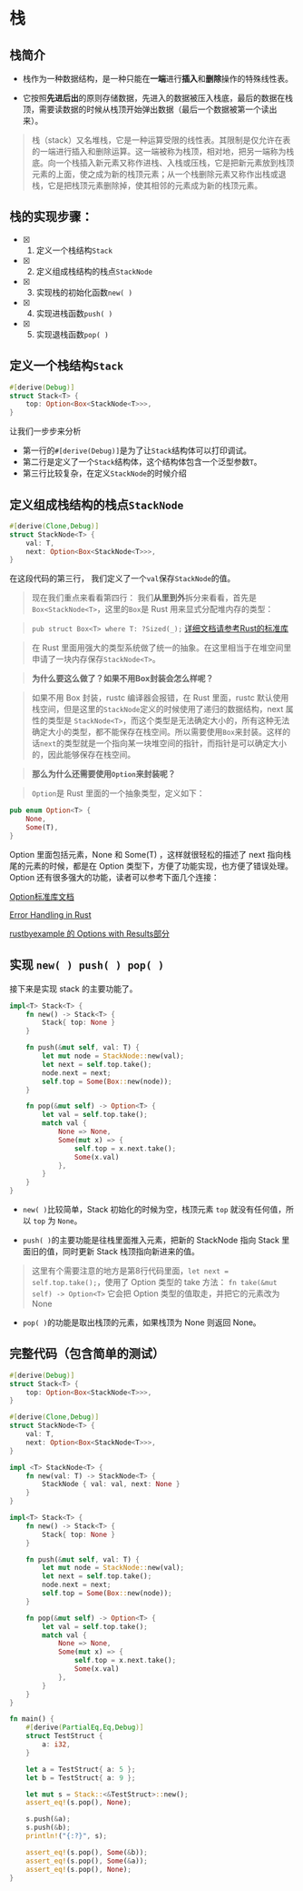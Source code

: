 # 栈

## 栈简介

- 栈作为一种数据结构，是一种只能在**一端**进行**插入**和**删除**操作的特殊线性表。

- 它按照**先进后出**的原则存储数据，先进入的数据被压入栈底，最后的数据在栈顶，需要读数据的时候从栈顶开始弹出数据（最后一个数据被第一个读出来）。

>栈（stack）又名堆栈，它是一种运算受限的线性表。其限制是仅允许在表的一端进行插入和删除运算。这一端被称为栈顶，相对地，把另一端称为栈底。向一个栈插入新元素又称作进栈、入栈或压栈，它是把新元素放到栈顶元素的上面，使之成为新的栈顶元素；从一个栈删除元素又称作出栈或退栈，它是把栈顶元素删除掉，使其相邻的元素成为新的栈顶元素。

## 栈的实现步骤：

- [x] 1. 定义一个栈结构`Stack`
- [x] 2. 定义组成栈结构的栈点`StackNode`
- [x] 3. 实现栈的初始化函数`new( )`
- [x] 4. 实现进栈函数`push( )`
- [x] 5. 实现退栈函数`pop( )`

## 定义一个栈结构`Stack`

```rust
#[derive(Debug)]
struct Stack<T> {
    top: Option<Box<StackNode<T>>>,
}
```
让我们一步步来分析

- 第一行的`#[derive(Debug)]`是为了让`Stack`结构体可以打印调试。
- 第二行是定义了一个`Stack`结构体，这个结构体包含一个泛型参数`T`。
- 第三行比较复杂，在定义`StackNode`的时候介绍

## 定义组成栈结构的栈点`StackNode`
```rust
#[derive(Clone,Debug)]
struct StackNode<T> {
    val: T,
    next: Option<Box<StackNode<T>>>,
}
```
在这段代码的第三行， 我们定义了一个`val`保存`StackNode`的值。

>现在我们重点来看看第四行：
我们**从里到外**拆分来看看，首先是`Box<StackNode<T>`，这里的`Box`是 Rust 用来显式分配堆内存的类型：

> `pub struct Box<T> where T: ?Sized(_);`
[详细文档请参考Rust的标准库](http://doc.rust-lang.org/nightly/std/boxed/struct.Box.html)

> 在 Rust 里面用强大的类型系统做了统一的抽象。在这里相当于在堆空间里申请了一块内存保存`StackNode<T>`。

> **为什么要这么做了？如果不用Box封装会怎么样呢？**

> 如果不用 Box 封装，rustc 编译器会报错，在 Rust 里面，rustc 默认使用栈空间，但是这里的`StackNode`定义的时候使用了递归的数据结构，next 属性的类型是 `StackNode<T>`，而这个类型是无法确定大小的，所有这种无法确定大小的类型，都不能保存在栈空间。所以需要使用`Box`来封装。这样的话`next`的类型就是一个指向某一块堆空间的指针，而指针是可以确定大小的，因此能够保存在栈空间。

> **那么为什么还需要使用`Option`来封装呢？**

> `Option`是 Rust 里面的一个抽象类型，定义如下：
>
```rust
pub enum Option<T> {
    None,
    Some(T),
}
```

Option 里面包括元素，None 和 Some(T) ，这样就很轻松的描述了 next 指向栈尾的元素的时候，都是在 Option 类型下，方便了功能实现，也方便了错误处理。Option 还有很多强大的功能，读者可以参考下面几个连接：

[Option标准库文档](http://doc.rust-lang.org/nightly/std/option/enum.Option.html)

[Error Handling in Rust](http://blog.burntsushi.net/rust-error-handling/)

[rustbyexample 的 Options with Results部分](http://rustbyexample.com/error/option_with_result.html)

## 实现 `new( ) push( ) pop( )`
接下来是实现 stack 的主要功能了。

```rust
impl<T> Stack<T> {
    fn new() -> Stack<T> {
        Stack{ top: None }
    }

    fn push(&mut self, val: T) {
        let mut node = StackNode::new(val);
        let next = self.top.take();
        node.next = next;
        self.top = Some(Box::new(node));
    }

    fn pop(&mut self) -> Option<T> {
        let val = self.top.take();
        match val {
            None => None,
            Some(mut x) => {
                self.top = x.next.take();
                Some(x.val)
            },
        }
    }
}
```

- `new( )`比较简单，Stack 初始化的时候为空，栈顶元素 `top` 就没有任何值，所以 `top` 为 `None`。

- `push( )`的主要功能是往栈里面推入元素，把新的 StackNode 指向 Stack 里面旧的值，同时更新 Stack 栈顶指向新进来的值。
> 这里有个需要注意的地方是第8行代码里面，`let next = self.top.take();`，使用了 Option 类型的 take 方法：
`fn take(&mut self) -> Option<T>`
它会把 Option 类型的值取走，并把它的元素改为 None

- `pop( )`的功能是取出栈顶的元素，如果栈顶为 None 则返回 None。

## 完整代码（包含简单的测试）
```rust
#[derive(Debug)]
struct Stack<T> {
    top: Option<Box<StackNode<T>>>,
}

#[derive(Clone,Debug)]
struct StackNode<T> {
    val: T,
    next: Option<Box<StackNode<T>>>,
}

impl <T> StackNode<T> {
    fn new(val: T) -> StackNode<T> {
        StackNode { val: val, next: None }
    }
}

impl<T> Stack<T> {
    fn new() -> Stack<T> {
        Stack{ top: None }
    }

    fn push(&mut self, val: T) {
        let mut node = StackNode::new(val);
        let next = self.top.take();
        node.next = next;
        self.top = Some(Box::new(node));
    }

    fn pop(&mut self) -> Option<T> {
        let val = self.top.take();
        match val {
            None => None,
            Some(mut x) => {
                self.top = x.next.take();
                Some(x.val)
            },
        }
    }
}

fn main() {
    #[derive(PartialEq,Eq,Debug)]
    struct TestStruct {
        a: i32,
    }

    let a = TestStruct{ a: 5 };
    let b = TestStruct{ a: 9 };

    let mut s = Stack::<&TestStruct>::new();
    assert_eq!(s.pop(), None);

    s.push(&a);
    s.push(&b);
    println!("{:?}", s);

    assert_eq!(s.pop(), Some(&b));
    assert_eq!(s.pop(), Some(&a));
    assert_eq!(s.pop(), None);
}
```
